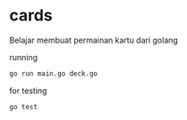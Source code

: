 # cards
Belajar membuat permainan kartu dari golang

running

```bash
go run main.go deck.go
```

for testing

```bash
go test
```